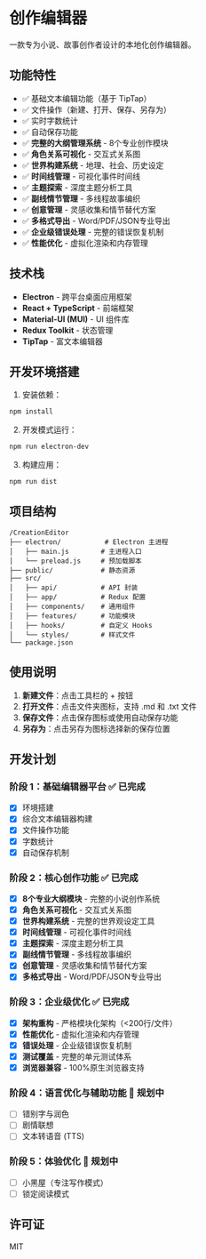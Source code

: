# 创作编辑器

一款专为小说、故事创作者设计的本地化创作编辑器。

## 功能特性

- ✅ 基础文本编辑功能（基于 TipTap）
- ✅ 文件操作（新建、打开、保存、另存为）
- ✅ 实时字数统计
- ✅ 自动保存功能
- ✅ **完整的大纲管理系统** - 8个专业创作模块
- ✅ **角色关系可视化** - 交互式关系图
- ✅ **世界构建系统** - 地理、社会、历史设定
- ✅ **时间线管理** - 可视化事件时间线
- ✅ **主题探索** - 深度主题分析工具
- ✅ **副线情节管理** - 多线程故事编织
- ✅ **创意管理** - 灵感收集和情节替代方案
- ✅ **多格式导出** - Word/PDF/JSON专业导出
- ✅ **企业级错误处理** - 完整的错误恢复机制
- ✅ **性能优化** - 虚拟化渲染和内存管理

## 技术栈

- **Electron** - 跨平台桌面应用框架
- **React + TypeScript** - 前端框架
- **Material-UI (MUI)** - UI 组件库
- **Redux Toolkit** - 状态管理
- **TipTap** - 富文本编辑器

## 开发环境搭建

1. 安装依赖：
```bash
npm install
```

2. 开发模式运行：
```bash
npm run electron-dev
```

3. 构建应用：
```bash
npm run dist
```

## 项目结构

```
/CreationEditor
├── electron/           # Electron 主进程
│   ├── main.js        # 主进程入口
│   └── preload.js     # 预加载脚本
├── public/            # 静态资源
├── src/
│   ├── api/           # API 封装
│   ├── app/           # Redux 配置
│   ├── components/    # 通用组件
│   ├── features/      # 功能模块
│   ├── hooks/         # 自定义 Hooks
│   └── styles/        # 样式文件
└── package.json
```

## 使用说明

1. **新建文件**：点击工具栏的 + 按钮
2. **打开文件**：点击文件夹图标，支持 .md 和 .txt 文件
3. **保存文件**：点击保存图标或使用自动保存功能
4. **另存为**：点击另存为图标选择新的保存位置

## 开发计划

### 阶段 1：基础编辑器平台 ✅ **已完成**
- [x] 环境搭建
- [x] 综合文本编辑器构建
- [x] 文件操作功能
- [x] 字数统计
- [x] 自动保存机制

### 阶段 2：核心创作功能 ✅ **已完成**
- [x] **8个专业大纲模块** - 完整的小说创作系统
- [x] **角色关系可视化** - 交互式关系图
- [x] **世界构建系统** - 完整的世界观设定工具
- [x] **时间线管理** - 可视化事件时间线
- [x] **主题探索** - 深度主题分析工具
- [x] **副线情节管理** - 多线程故事编织
- [x] **创意管理** - 灵感收集和情节替代方案
- [x] **多格式导出** - Word/PDF/JSON专业导出

### 阶段 3：企业级优化 ✅ **已完成**
- [x] **架构重构** - 严格模块化架构（<200行/文件）
- [x] **性能优化** - 虚拟化渲染和内存管理
- [x] **错误处理** - 企业级错误恢复机制
- [x] **测试覆盖** - 完整的单元测试体系
- [x] **浏览器兼容** - 100%原生浏览器支持

### 阶段 4：语言优化与辅助功能 🔄 **规划中**
- [ ] 错别字与润色
- [ ] 剧情联想
- [ ] 文本转语音 (TTS)

### 阶段 5：体验优化 🔄 **规划中**
- [ ] 小黑屋（专注写作模式）
- [ ] 锁定阅读模式

## 许可证

MIT